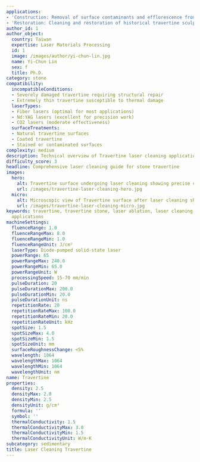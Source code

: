```yaml
---
applications:
- 'Construction: Removal of surface contaminants and efflorescence from travertine tiles and facades'
- 'Restoration: Cleaning and restoration of historical travertine sculptures and architectural elements'
author_id: 1
author_object:
  country: Taiwan
  expertise: Laser Materials Processing
  id: 1
  image: /images/author/yi-chun-lin.jpg
  name: Yi-Chun Lin
  sex: f
  title: Ph.D.
category: stone
compatibility:
  incompatibleConditions:
  - Severely damaged travertine requiring structural repair
  - Extremely thin travertine susceptible to thermal damage
  laserTypes:
  - Fiber lasers (optimal for most applications)
  - Nd:YAG lasers (excellent for precision work)
  - CO2 lasers (moderate effectiveness)
  surfaceTreatments:
  - Natural travertine surfaces
  - Coated travertine
  - Stained or contaminated surfaces
complexity: medium
description: Technical overview of Travertine laser cleaning applications and parameters
difficulty_score: 3
headline: Comprehensive laser cleaning guide for stone travertine
images:
  hero:
    alt: Travertine surface undergoing laser cleaning showing precise contamination removal
    url: /images/travertine-laser-cleaning-hero.jpg
  micro:
    alt: Microscopic view of Travertine surface after laser cleaning showing detailed surface structure
    url: /images/travertine-laser-cleaning-micro.jpg
keywords: travertine, travertine stone, laser ablation, laser cleaning, non-contact cleaning, construction applications, restoration
  applications
machineSettings:
  fluenceRange: 1.0
  fluenceRangeMax: 8.0
  fluenceRangeMin: 1.0
  fluenceRangeUnit: J/cm²
  laserType: Diode-pumped solid-state laser
  powerRange: 65
  powerRangeMax: 240.0
  powerRangeMin: 65.0
  powerRangeUnit: W
  processingSpeed: 15-70 mm/min
  pulseDuration: 20
  pulseDurationMax: 200.0
  pulseDurationMin: 20.0
  pulseDurationUnit: ns
  repetitionRate: 20
  repetitionRateMax: 100.0
  repetitionRateMin: 20.0
  repetitionRateUnit: kHz
  spotSize: 1.5
  spotSizeMax: 4.0
  spotSizeMin: 1.5
  spotSizeUnit: mm
  surfaceRoughnessChange: <5%
  wavelength: 1064
  wavelengthMax: 1064
  wavelengthMin: 1064
  wavelengthUnit: nm
name: Travertine
properties:
  density: 2.5
  densityMax: 2.8
  densityMin: 2.5
  densityUnit: g/cm³
  formula: ''
  symbol: ''
  thermalConductivity: 1.5
  thermalConductivityMax: 3.0
  thermalConductivityMin: 1.5
  thermalConductivityUnit: W/m·K
subcategory: sedimentary
title: Laser Cleaning Travertine
---
```

